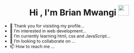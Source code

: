 <h1 align="center">Hi , I'm Brian Mwangi <img src="https://media.giphy.com/media/hvRJCLFzcasrR4ia7z/giphy.gif" width="35"></h1>
<p align="center">
  <a href="https://github.com/DenverCoder1/readme-typing-svg">



  </a>
</p>



- 👋 Thank you for visisting my profile...
- 👀 I’m interested in web development...
- 🌱 I’m currently learning html, css and JavaScript...
- 💞️ I’m looking to collaborate on ...
- 📫 How to reach me ...

<!---
Mwangi-Brian8/Mwangi-Brian8 is a ✨ special ✨ repository because its `README.md` (this file) appears on your GitHub profile.
You can click the Preview link to take a look at your changes.
--->
